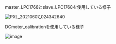 master_LPC1768とslave_LPC1768を使用している様子 

![PXL_20210607_024342640](https://user-images.githubusercontent.com/66021066/120952502-24178b80-c786-11eb-8787-4a1ca48a6422.jpg)



DCmoter_calibrationを使用している様子

![image](https://user-images.githubusercontent.com/66021066/120954193-963d9f80-c789-11eb-8378-a7ea72a6206f.png)
